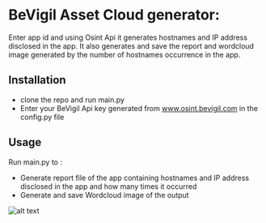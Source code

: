 # BeVigil Asset Cloud generator:

Enter app id and using  Osint Api it generates hostnames and IP address disclosed in the app.
It also generates  and save the  report and wordcloud image generated by the number of hostnames occurrence in the app.


## Installation

* clone the repo and run main.py
* Enter your BeVigil Api key generated from www.osint.bevigil.com in the config.py file



## Usage


Run main.py to :
* Generate report file of the app containing hostnames and IP address disclosed in the app and how many times it occurred
* Generate and save Wordcloud image of the output


![alt text](https://github.com/saifkwik/bevigil_asset_cloud_generator/blob/main/gov-nasa.png)

